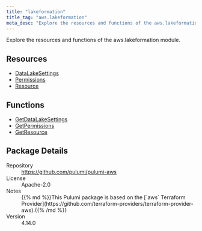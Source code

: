 ```yaml
---
title: "lakeformation"
title_tag: "aws.lakeformation"
meta_desc: "Explore the resources and functions of the aws.lakeformation module."
---
```


<!-- WARNING: this file was generated by Pulumi Docs Generator. -->
<!-- Do not edit by hand unless you're certain you know what you are doing! -->

Explore the resources and functions of the aws.lakeformation module.

<h2 id="resources">Resources</h2>
<ul class="api">
    <li><a href="datalakesettings" title="DataLakeSettings"><span class="symbol resource"></span>DataLakeSettings</a></li>
    <li><a href="permissions" title="Permissions"><span class="symbol resource"></span>Permissions</a></li>
    <li><a href="resource" title="Resource"><span class="symbol resource"></span>Resource</a></li>
</ul>

<h2 id="functions">Functions</h2>
<ul class="api">
    <li><a href="getdatalakesettings" title="GetDataLakeSettings"><span class="symbol function"></span>GetDataLakeSettings</a></li>
    <li><a href="getpermissions" title="GetPermissions"><span class="symbol function"></span>GetPermissions</a></li>
    <li><a href="getresource" title="GetResource"><span class="symbol function"></span>GetResource</a></li>
</ul>

<h2 id="package-details">Package Details</h2>
<dl class="package-details">
	<dt>Repository</dt>
	<dd><a href="https://github.com/pulumi/pulumi-aws">https://github.com/pulumi/pulumi-aws</a></dd>
	<dt>License</dt>
	<dd>Apache-2.0</dd>
	<dt>Notes</dt>
	<dd>{{% md %}}This Pulumi package is based on the [`aws` Terraform Provider](https://github.com/terraform-providers/terraform-provider-aws).{{% /md %}}</dd>
	<dt>Version</dt>
	<dd>4.14.0</dd>
</dl>

